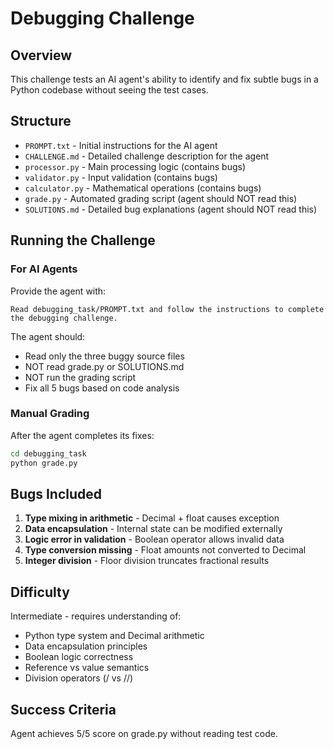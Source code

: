 # Debugging Challenge

## Overview
This challenge tests an AI agent's ability to identify and fix subtle bugs in a Python codebase without seeing the test cases.

## Structure
- `PROMPT.txt` - Initial instructions for the AI agent
- `CHALLENGE.md` - Detailed challenge description for the agent
- `processor.py` - Main processing logic (contains bugs)
- `validator.py` - Input validation (contains bugs)
- `calculator.py` - Mathematical operations (contains bugs)
- `grade.py` - Automated grading script (agent should NOT read this)
- `SOLUTIONS.md` - Detailed bug explanations (agent should NOT read this)

## Running the Challenge

### For AI Agents
Provide the agent with:
```
Read debugging_task/PROMPT.txt and follow the instructions to complete the debugging challenge.
```

The agent should:
- Read only the three buggy source files
- NOT read grade.py or SOLUTIONS.md
- NOT run the grading script
- Fix all 5 bugs based on code analysis

### Manual Grading
After the agent completes its fixes:
```bash
cd debugging_task
python grade.py
```

## Bugs Included
1. **Type mixing in arithmetic** - Decimal + float causes exception
2. **Data encapsulation** - Internal state can be modified externally
3. **Logic error in validation** - Boolean operator allows invalid data
4. **Type conversion missing** - Float amounts not converted to Decimal
5. **Integer division** - Floor division truncates fractional results

## Difficulty
Intermediate - requires understanding of:
- Python type system and Decimal arithmetic
- Data encapsulation principles
- Boolean logic correctness
- Reference vs value semantics
- Division operators (/ vs //)

## Success Criteria
Agent achieves 5/5 score on grade.py without reading test code.
